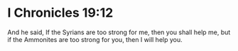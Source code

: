 # I Chronicles 19:12

And he said, If the Syrians are too strong for me, then you shall help me, but if the Ammonites are too strong for you, then I will help you.
